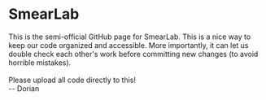 # SmearLab
This is the semi-official GitHub page for SmearLab. This is a nice way to keep our code organized and accessible. More importantly, it can let us double check each other's work before committing new changes (to avoid horrible mistakes). <br>
<br>Please upload all code directly to this! <br>
-- Dorian
